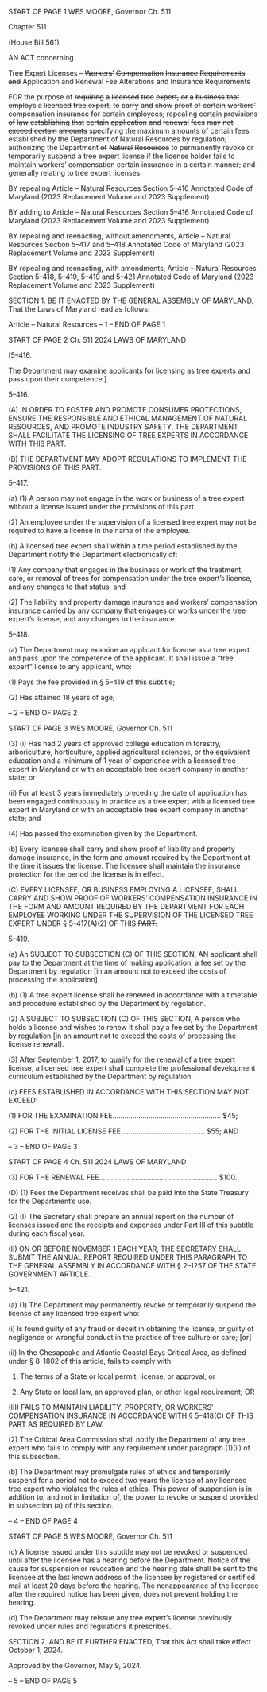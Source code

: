START OF PAGE 1
WES MOORE, Governor Ch. 511

Chapter 511

(House Bill 561)

AN ACT concerning

Tree Expert Licenses – ~~Workers’~~ ~~Compensation~~ ~~Insurance~~ ~~Requirements~~ ~~and~~
Application and Renewal Fee Alterations and Insurance Requirements

FOR the purpose of ~~requiring~~ ~~a~~ ~~licensed~~ ~~tree~~ ~~expert,~~ ~~or~~ ~~a~~ ~~business~~ ~~that~~ ~~employs~~ ~~a~~ ~~licensed~~
~~tree~~ ~~expert,~~ ~~to~~ ~~carry~~ ~~and~~ ~~show~~ ~~proof~~ ~~of~~ ~~certain~~ ~~workers’~~ ~~compensation~~ ~~insurance~~ ~~for~~
~~certain~~ ~~employees;~~ ~~repealing~~ ~~certain~~ ~~provisions~~ ~~of~~ ~~law~~ ~~establishing~~ ~~that~~ ~~certain~~
~~application~~ ~~and~~ ~~renewal~~ ~~fees~~ ~~may~~ ~~not~~ ~~exceed~~ ~~certain~~ ~~amounts~~ specifying the
maximum amounts of certain fees established by the Department of Natural
Resources by regulation; authorizing the Department ~~of~~ ~~Natural~~ ~~Resources~~ to
permanently revoke or temporarily suspend a tree expert license if the license holder
fails to maintain ~~workers’~~ ~~compensation~~ certain insurance in a certain manner; and
generally relating to tree expert licenses.

BY repealing
Article – Natural Resources
Section 5–416
Annotated Code of Maryland
(2023 Replacement Volume and 2023 Supplement)

BY adding to
Article – Natural Resources
Section 5–416
Annotated Code of Maryland
(2023 Replacement Volume and 2023 Supplement)

BY repealing and reenacting, without amendments,
Article – Natural Resources
Section 5–417 and 5–418
Annotated Code of Maryland
(2023 Replacement Volume and 2023 Supplement)

BY repealing and reenacting, with amendments,
Article – Natural Resources
Section ~~5–418,~~ ~~5–419,~~ 5–419 and 5–421
Annotated Code of Maryland
(2023 Replacement Volume and 2023 Supplement)

SECTION 1. BE IT ENACTED BY THE GENERAL ASSEMBLY OF MARYLAND,
That the Laws of Maryland read as follows:

Article – Natural Resources
– 1 –
END OF PAGE 1

START OF PAGE 2
Ch. 511 2024 LAWS OF MARYLAND

[5–416.

The Department may examine applicants for licensing as tree experts and pass upon
their competence.]

5–416.

(A) IN ORDER TO FOSTER AND PROMOTE CONSUMER PROTECTIONS,
ENSURE THE RESPONSIBLE AND ETHICAL MANAGEMENT OF NATURAL RESOURCES,
AND PROMOTE INDUSTRY SAFETY, THE DEPARTMENT SHALL FACILITATE THE
LICENSING OF TREE EXPERTS IN ACCORDANCE WITH THIS PART.

(B) THE DEPARTMENT MAY ADOPT REGULATIONS TO IMPLEMENT THE
PROVISIONS OF THIS PART.

5–417.

(a) (1) A person may not engage in the work or business of a tree expert
without a license issued under the provisions of this part.

(2) An employee under the supervision of a licensed tree expert may not be
required to have a license in the name of the employee.

(b) A licensed tree expert shall within a time period established by the
Department notify the Department electronically of:

(1) Any company that engages in the business or work of the treatment,
care, or removal of trees for compensation under the tree expert’s license, and any changes
to that status; and

(2) The liability and property damage insurance and workers’
compensation insurance carried by any company that engages or works under the tree
expert’s license, and any changes to the insurance.

5–418.

(a) The Department may examine an applicant for license as a tree expert and
pass upon the competence of the applicant. It shall issue a “tree expert” license to any
applicant, who:

(1) Pays the fee provided in § 5–419 of this subtitle;

(2) Has attained 18 years of age;

– 2 –
END OF PAGE 2

START OF PAGE 3
WES MOORE, Governor Ch. 511

(3) (i) Has had 2 years of approved college education in forestry,
arboriculture, horticulture, applied agricultural sciences, or the equivalent education and
a minimum of 1 year of experience with a licensed tree expert in Maryland or with an
acceptable tree expert company in another state; or

(ii) For at least 3 years immediately preceding the date of application
has been engaged continuously in practice as a tree expert with a licensed tree expert in
Maryland or with an acceptable tree expert company in another state; and

(4) Has passed the examination given by the Department.

(b) Every licensee shall carry and show proof of liability and property damage
insurance, in the form and amount required by the Department at the time it issues the
license. The licensee shall maintain the insurance protection for the period the license is in
effect.

(C) EVERY LICENSEE, OR BUSINESS EMPLOYING A LICENSEE, SHALL CARRY
AND SHOW PROOF OF WORKERS’ COMPENSATION INSURANCE IN THE FORM AND
AMOUNT REQUIRED BY THE DEPARTMENT FOR EACH EMPLOYEE WORKING UNDER
THE SUPERVISION OF THE LICENSED TREE EXPERT UNDER § 5–417(A)(2) OF THIS
~~PART.~~

5–419.

(a) An SUBJECT TO SUBSECTION (C) OF THIS SECTION, AN applicant shall pay
to the Department at the time of making application, a fee set by the Department by
regulation [in an amount not to exceed the costs of processing the application].

(b) (1) A tree expert license shall be renewed in accordance with a timetable
and procedure established by the Department by regulation.

(2) A SUBJECT TO SUBSECTION (C) OF THIS SECTION, A person who
holds a license and wishes to renew it shall pay a fee set by the Department by regulation
[in an amount not to exceed the costs of processing the license renewal].

(3) After September 1, 2017, to qualify for the renewal of a tree expert
license, a licensed tree expert shall complete the professional development curriculum
established by the Department by regulation.

(c) FEES ESTABLISHED IN ACCORDANCE WITH THIS SECTION MAY NOT
EXCEED:

(1) FOR THE EXAMINATION FEE...................................................... $45;

(2) FOR THE INITIAL LICENSE FEE ......................................... $55; AND

– 3 –
END OF PAGE 3

START OF PAGE 4
Ch. 511 2024 LAWS OF MARYLAND

(3) FOR THE RENEWAL FEE........................................................... $100.

(D) (1) Fees the Department receives shall be paid into the State Treasury for
the Department’s use.

(2) (I) The Secretary shall prepare an annual report on the number of
licenses issued and the receipts and expenses under Part III of this subtitle during each
fiscal year.

(II) ON OR BEFORE NOVEMBER 1 EACH YEAR, THE SECRETARY
SHALL SUBMIT THE ANNUAL REPORT REQUIRED UNDER THIS PARAGRAPH TO THE
GENERAL ASSEMBLY IN ACCORDANCE WITH § 2–1257 OF THE STATE GOVERNMENT
ARTICLE.

5–421.

(a) (1) The Department may permanently revoke or temporarily suspend the
license of any licensed tree expert who:

(i) Is found guilty of any fraud or deceit in obtaining the license, or
guilty of negligence or wrongful conduct in the practice of tree culture or care; [or]

(ii) In the Chesapeake and Atlantic Coastal Bays Critical Area, as
defined under § 8–1802 of this article, fails to comply with:

1. The terms of a State or local permit, license, or approval;
or

2. Any State or local law, an approved plan, or other legal
requirement; OR

(III) FAILS TO MAINTAIN LIABILITY, PROPERTY, OR WORKERS’
COMPENSATION INSURANCE IN ACCORDANCE WITH § 5–418(C) OF THIS PART AS
REQUIRED BY LAW.

(2) The Critical Area Commission shall notify the Department of any tree
expert who fails to comply with any requirement under paragraph (1)(ii) of this subsection.

(b) The Department may promulgate rules of ethics and temporarily suspend for
a period not to exceed two years the license of any licensed tree expert who violates the
rules of ethics. This power of suspension is in addition to, and not in limitation of, the power
to revoke or suspend provided in subsection (a) of this section.

– 4 –
END OF PAGE 4

START OF PAGE 5
WES MOORE, Governor Ch. 511

(c) A license issued under this subtitle may not be revoked or suspended until
after the licensee has a hearing before the Department. Notice of the cause for suspension
or revocation and the hearing date shall be sent to the licensee at the last known address
of the licensee by registered or certified mail at least 20 days before the hearing. The
nonappearance of the licensee after the required notice has been given, does not prevent
holding the hearing.

(d) The Department may reissue any tree expert’s license previously revoked
under rules and regulations it prescribes.

SECTION 2. AND BE IT FURTHER ENACTED, That this Act shall take effect
October 1, 2024.

Approved by the Governor, May 9, 2024.

– 5 –
END OF PAGE 5